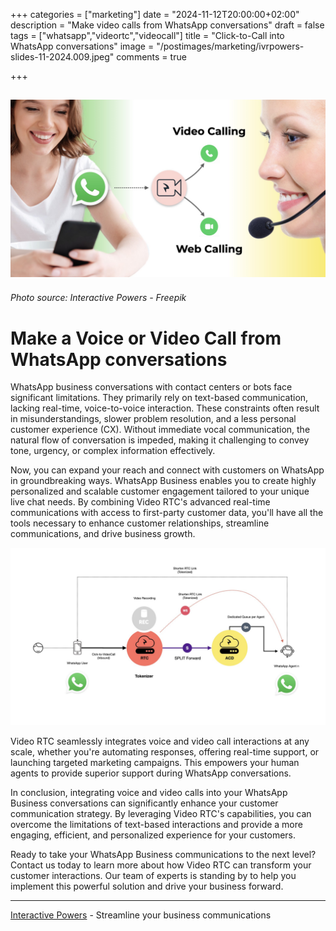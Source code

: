 +++
categories = ["marketing"]
date = "2024-11-12T20:00:00+02:00"
description = "Make video calls from WhatsApp conversations"
draft = false
tags = ["whatsapp","videortc","videocall"]
title = "Click-to-Call into WhatsApp conversations"
image = "/postimages/marketing/ivrpowers-slides-11-2024.009.jpeg"
comments = true

+++

![Live video chat](/postimages/marketing/ivrpowers-slides-11-2024.009.jpeg)
-------
###### Photo source: Interactive Powers - Freepik

# Make a Voice or Video Call from WhatsApp conversations

WhatsApp business conversations with contact centers or bots face significant limitations. They primarily rely on text-based communication, lacking real-time, voice-to-voice interaction. These constraints often result in misunderstandings, slower problem resolution, and a less personal customer experience (CX). Without immediate vocal communication, the natural flow of conversation is impeded, making it challenging to convey tone, urgency, or complex information effectively.

Now, you can expand your reach and connect with customers on WhatsApp in groundbreaking ways. WhatsApp Business enables you to create highly personalized and scalable customer engagement tailored to your unique live chat needs. By combining Video RTC's advanced real-time communications with access to first-party customer data, you'll have all the tools necessary to enhance customer relationships, streamline communications, and drive business growth.

![diagram video call for WhatsApp](/postimages/marketing/WhatsApp-RTC.006.jpeg)

Video RTC seamlessly integrates voice and video call interactions at any scale, whether you're automating responses, offering real-time support, or launching targeted marketing campaigns. This empowers your human agents to provide superior support during WhatsApp conversations.

In conclusion, integrating voice and video calls into your WhatsApp Business conversations can significantly enhance your customer communication strategy. By leveraging Video RTC's capabilities, you can overcome the limitations of text-based interactions and provide a more engaging, efficient, and personalized experience for your customers.

Ready to take your WhatsApp Business communications to the next level? Contact us today to learn more about how Video RTC can transform your customer interactions. Our team of experts is standing by to help you implement this powerful solution and drive your business forward.

---
[Interactive Powers](http://www.ivrpowers.com/) - Streamline your business communications

